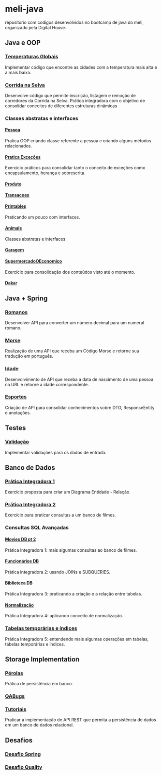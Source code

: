 # meli-java
repositorio com codigos desenvolvidos no bootcamp de java do meli, organizado pela Digital House.

## Java e OOP
### [Temperaturas Globais](https://github.com/evandrosutil/meli-java/tree/master/TemperaturasGlobais)
Implementar código que encontre as cidades com a temperatura mais alta e a mais baixa.

### [Corrida na Selva](https://github.com/evandrosutil/meli-java/tree/master/CorridaSelva)
Desenvolve código que permite inscrição, listagem e remoção de corredores da Corrida na Selva. Prática integradora com o objetivo de consolidar conceitos de diferentes estruturas dinâmicas


### Classes abstratas e interfaces
#### [Pessoa](https://github.com/evandrosutil/meli-java/tree/master/pessoa)
Pratica OOP criando classe referente a pessoa e criando alguns métodos relacionados. 

#### [Pratica Exceções](https://github.com/evandrosutil/meli-java/tree/master/PraticaExcecoes)
Exercício práticos para consolidar tanto o conceito de exceções como encapsulamento, herança e sobrescrita.

#### [Produto](https://github.com/evandrosutil/meli-java/tree/master/PraticaExcecoes/src/main/java/product)

#### [Transacoes](https://github.com/evandrosutil/meli-java/tree/master/transacoes)

#### [Printables](https://github.com/evandrosutil/meli-java/tree/master/printable)
Praticando um pouco com interfaces.

#### [Animals](https://github.com/evandrosutil/meli-java/tree/master/animalSound)
Classes abstratas e interfaces

#### [Garagem](https://github.com/evandrosutil/meli-java/tree/master/Veiculos)

#### [SupermercadoOEconomico](https://github.com/evandrosutil/it-bootcamp-meli-w5-supermarket)
Exercício para consolidação dos conteúdos visto até o momento.

#### [Dakar](https://github.com/evandrosutil/meli-java/tree/master/dakar)

## Java + Spring
### [Romanos](https://github.com/evandrosutil/meli-java/tree/master/romanos)
Desenvolver API para converter um número decimal para um numeral romano.

### [Morse](https://github.com/evandrosutil/meli-java/tree/master/morse)
Realização de uma API que receba um Código Morse e retorne sua tradução em português.

### [Idade](https://github.com/evandrosutil/meli-java/tree/master/age)
Desenvolvimento de API que receba a data de nascimento de uma pessoa na URL e retorne a idade correspondente.

### [Esportes](https://github.com/evandrosutil/meli-java/tree/master/esporte)
Criação de API para consolidar conhecimentos sobre DTO, ResponseEntity e anotações.


## Testes
### [Validação](https://github.com/evandrosutil/meli-java/tree/master/7.1%20ObterDiploma%20(Base))
Implementar validações para os dados de entrada.

## Banco de Dados
### [Prática Integradora 1](https://github.com/evandrosutil/meli-java/tree/master/bancoDeDados)
Exercício proposta para criar um Diagrama Entidade - Relação.

### [Prática Integradora 2](https://github.com/evandrosutil/meli-java/tree/master/moviesDB)
Exercício para praticar consultas a um banco de filmes.

### Consultas SQL Avançadas
#### [Movies DB pt 2](https://github.com/evandrosutil/meli-java/blob/master/moviesDB/DB2_pratica_integradora.md)
Prática Integradora 1: mais algumas consultas ao banco de filmes.

#### [Funcionários DB](https://github.com/evandrosutil/meli-java/blob/master/funcionariosDB)
Prática integradora 2: usando JOINs e SUBQUERIES.

#### [Biblioteca DB](https://github.com/evandrosutil/meli-java/tree/master/bibliotecaDB)
Prática Integradora 3: praticando a criação e a relação entre tabelas.

#### [Normalização](https://github.com/evandrosutil/meli-java/tree/master/normalizacao)
Prática Integradora 4: aplicando conceito de normalização.

### [Tabelas temporárias e índices](https://github.com/evandrosutil/meli-java/blob/master/moviesDB/pratica_integradora5.md)
Prática Integradora 5: entendendo mais algumas operações em tabelas, tabelas temporárias e índices.

## Storage Implementation

### [Pérolas](https://github.com/evandrosutil/meli-java/blob/master/perolas)
Prática de persistência em banco.

### [QABugs](https://github.com/evandrosutil/meli-java/blob/master/qabugs)

### [Tutoriais](https://github.com/evandrosutil/meli-java/blob/master/tutorials)
Praticar a implementação de API REST que permita a persistência de dados em um banco de dados relacional.

## Desafios
### [Desafio Spring](https://github.com/Icaro-Salgado/w5g6-desafio-spring)

### [Desafio Quality](https://github.com/Icaro-Salgado/w5g6-desafio-quality)
